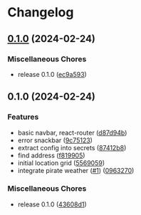 # Changelog

## [0.1.0](https://github.com/dwmkerr/tripweather/compare/v0.1.0...v0.1.0) (2024-02-24)


### Miscellaneous Chores

* release 0.1.0 ([ec9a593](https://github.com/dwmkerr/tripweather/commit/ec9a5938b76254f09b06000aa1c4efb9789be1dc))

## 0.1.0 (2024-02-24)


### Features

* basic navbar, react-router ([d87d94b](https://github.com/dwmkerr/tripweather/commit/d87d94b274d1c282aa01497f227e3929fea7bb91))
* error snackbar ([9c75123](https://github.com/dwmkerr/tripweather/commit/9c75123e30e3f664802b8370fe6a74fa3ba317c5))
* extract config into secrets ([87412b8](https://github.com/dwmkerr/tripweather/commit/87412b86023a51105eec9914e82e4fc187db0ed2))
* find address ([f819905](https://github.com/dwmkerr/tripweather/commit/f8199055e6dcfd4fd7273054b85d926d107709cf))
* initial location grid ([5569059](https://github.com/dwmkerr/tripweather/commit/55690595637aae2c9cf886988ceaf34690bd31ff))
* integrate pirate weather ([#1](https://github.com/dwmkerr/tripweather/issues/1)) ([0963270](https://github.com/dwmkerr/tripweather/commit/09632706170724538833e087c3f7d66c930db719))


### Miscellaneous Chores

* release 0.1.0 ([43608d1](https://github.com/dwmkerr/tripweather/commit/43608d16ce333cc354f734157a0336329502cdb9))
